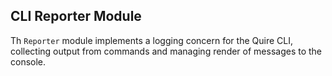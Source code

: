 ## CLI Reporter Module

Th `Reporter` module implements a logging concern for the Quire CLI, collecting output from commands and managing render of messages to the console.
